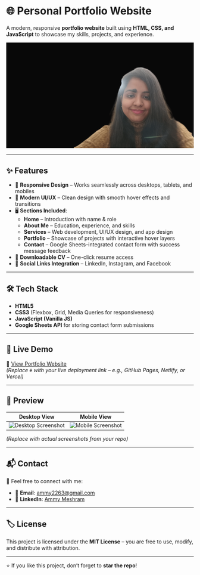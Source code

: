 # 🌐 Personal Portfolio Website  

A modern, responsive **portfolio website** built using **HTML, CSS, and JavaScript** to showcase my skills, projects, and experience.  

![Portfolio Screenshot](images/background.png) <!-- Replace with actual screenshot path -->

---

## ✨ Features  
- 📱 **Responsive Design** – Works seamlessly across desktops, tablets, and mobiles  
- 🎨 **Modern UI/UX** – Clean design with smooth hover effects and transitions  
- 🖥️ **Sections Included**:  
  - **Home** – Introduction with name & role  
  - **About Me** – Education, experience, and skills  
  - **Services** – Web development, UI/UX design, and app design  
  - **Portfolio** – Showcase of projects with interactive hover layers  
  - **Contact** – Google Sheets–integrated contact form with success message feedback  
- 📂 **Downloadable CV** – One-click resume access  
- 🔗 **Social Links Integration** – LinkedIn, Instagram, and Facebook  

---

## 🛠️ Tech Stack  
- **HTML5**  
- **CSS3** (Flexbox, Grid, Media Queries for responsiveness)  
- **JavaScript (Vanilla JS)**  
- **Google Sheets API** for storing contact form submissions  

---

## 🚀 Live Demo  
🔗 [View Portfolio Website](#)  
*(Replace `#` with your live deployment link – e.g., GitHub Pages, Netlify, or Vercel)*  

---

## 📸 Preview  
| Desktop View | Mobile View |  
|--------------|-------------|  
| ![Desktop Screenshot](images/desktop-preview.png) | ![Mobile Screenshot](images/mobile-preview.png) |  
*(Replace with actual screenshots from your repo)*  

---

## 📬 Contact  
💌 Feel free to connect with me:  
- 📧 **Email**: [ammy2263@gmail.com](mailto:ammymesh2263@gmail.com)  
- 💼 **LinkedIn**: [Ammy Meshram](https://www.linkedin.com/in/ammymeshram/)  

---

## 🏷️ License  
This project is licensed under the **MIT License** – you are free to use, modify, and distribute with attribution.  

---

⭐ If you like this project, don’t forget to **star the repo**!  
